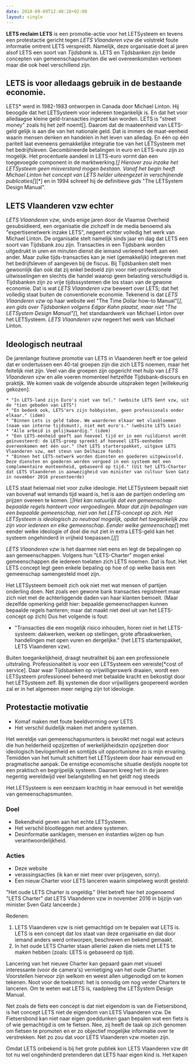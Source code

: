 ```yaml
---
date: 2018-09-09T12:48:28+02:00
layout: single
---
```


**LETS reclaim LETS** is een promotie-actie voor het LETSysteem en tevens een protestactie gericht tegen _LETS Vlaanderen vzw_ die volstrekt foute informatie omtrent LETS verspreidt. Namelijk, deze organisatie doet al jaren alsof LETS een soort van _Tijdsbank_ is. LETS en Tijdsbanken zijn beide concepten van gemeenschapsmunten die wel overeenkomsten vertonen maar die ook heel verschillend zijn.

## LETS is voor alledaags gebruik in de bestaande economie.

LETS* werd in 1982-1983 ontworpen in Canada door Michael Linton. Hij beoogde dat het LETSysteem voor iedereen toegankelijk is. En dat het voor alledaagse kleine geld-transacties ingezet kan worden. LETS is "street money" zoals hij het zelf noemt[]. Daarom dat de maateenheid van LETS-geld gelijk is aan die van het nationale geld. Dat is immers de maat-eenheid waarin mensen denken en handelen in het leven van alledag. En één op één pariteit laat eveneens gemakkelijke integratie toe van het LETSysteem met het bedrijfsleven. Gecombineerde betalingen in euro en LETS-euro zijn zo mogelijk. Het procentuele aandeel in LETS-euro vormt dan een toegevoegde component in de marktwerking.[*] Hierover zou inzake het  LETSysteem geen misverstand mogen bestaan. Vanaf het begin heeft Michael Linton het concept van LETS helder uiteengezet in verschijnende publicaties[*][*] en in 1994 schreef hij de definitieve gids "The LETSystem Design Manual".

## LETS Vlaanderen vzw echter

_LETS Vlaanderen vzw_, sinds enige jaren door de Vlaamse Overheid gesubsidieerd, een organisatie die zichzelf in de media benoemd als "expertisenetwerk inzake LETS", negeert echter volledig het werk van Michael Linton. De organisatie stelt namelijk sinds jaar en dag dat LETS een soort van Tijdsbank zou zijn. Transacties in een Tijdsbank worden uitgedrukt in uren en minuten dienst die iemand verleend heeft aan een ander. Maar zulke tijds-transacties kan je niet (gemakkelijk) integreren met het bedrijfsleven of aangeven bij de fiscus. Bij Tijdsbanken stelt men gewoonlijk dan ook dat zij enkel bedoeld zijn voor niet-professionele uitwisselingen en slechts die handel waarop geen belasting verschuldigd is. Tijdsbanken zijn zo vrije tijdsssystemen die los staan van de gewone economie. Dat is wat _LETS Vlaanderen vzw_ beweert over LETS; dat het volledig staat buiten de conventionele economie. Tekenend is dat _LETS Vlaanderen vzw_ op haar website wel "The Time Dollar how-to Manual"[*], een gids over Tijdsbanken volgens Edgar Kahn plaatst, maar niet "The LETSystem Design Manual"[*], het standaardwerk van Michael Linton over het LETSysteem. _LETS Vlaanderen vzw_ negeert het werk van Michael Linton.

## Ideologisch neutraal

De jarenlange foutieve promotie van LETS in Vlaanderen heeft er toe geleid dat er ondertussen een 40-tal groepen zijn die zich LETS noemen, maar het feitelijk niet zijn. Veel van die groepen zijn opgericht met hulp van _LETS Vlaanderen vzw_ en alle voeren momenteel hetzelfde Tijdsbank-discours en praktijk. We komen vaak de volgende absurde uitspraken tegen [willekeurig gekozen]:

    * "In LETS-land zijn Euro's niet van tel." (website LETS Gent vzw, uit de "tien geboden van LETS")
    * "En bedenk ook, LETS'ers zijn hobbyisten, geen professionals onder elkaar." (idem)
    * "Binnen Lets is geld taboe. We waarderen elkaar met vlasbloemen (naam van interne tijdsmunt), niet met euro's." (website LETS Leie)
    * "Alle arbeid is gelijkwaardig." (idem)
    * "Een LETS-eenheid geeft aan hoeveel tijd er in een ruildienst wordt geïnvesteerd: de LETS-groep spreekt af hoeveel LETS-eenheden overeenkomen met één uur." (het LETS starterspakket, uitgave LETS Vlaanderen vzw, met steun van Delhaize fonds)
    * "Binnen het LETS-netwerk worden diensten en goederen uitgewisseld. Deze diensten en goederen worden vergoed in een systeem met een complementaire munteenheid, gebaseerd op tijd." (Uit het LETS-Charter dat LETS Vlaanderen in aanwezigheid van minister van cultuur Sven Gatz in november 2016 presenteerde)

LETS staat helemaal niet voor zulke ideologie. Het LETSysteem bepaalt niet van bovenaf wat iemands tijd waard is, het is aan de partijen onderling om prijzen overeen te komen. [*]Het kan natuurlijk dat een gemeenschap bepaalde regels hanteert voor vergoedingen. Maar dat zijn bepalingen van een bepaalde gemeenschap, niet van het LETS-concept op zich.
Het LETSysteem is ideologisch zo neutraal mogelijk, opdat het toegankelijk zou zijn voor iedereen en elke gemeenschap. Eender welke gemeenschap[*] met eender welke ideologie of doel die nut ziet in extra LETS-geld kan het systeem ongehinderd in vrijheid toepassen.[*][*]

_LETS Vlaanderen vzw_ is het daarmee niet eens en legt de bepalingen op aan gemeenschappen. Volgens hun "LETS-Charter" mogen enkel gemeenschappen die iedereen toelaten zich LETS noemen. Dat is fout. Het LETS concept legt geen enkele bepaling op hoe of op welke basis een gemeenschap samengesteld moet zijn.

Het LETSysteem bemoeit zich ook niet met wat mensen of partijen onderling doen. Net zoals een gewone bank transacties registreert maar zich niet met de achterliggende daden van haar klanten bemoeit. (Maar dezelfde opmerking geldt hier: bepaalde gemeenschappen kunnen bepaalde regels hanteren; maar dat maakt niet deel uit van het LETS-concept op zich) Dus het volgende is fout:

* "Transacties die een mogelijk risico inhouden, horen niet in het LETS-systeem: dakwerken, werken op stellingen, grote afbraakwerken, handelingen met open vuren en dergelijke." (het LETS starterspakket, LETS Vlaanderen vzw).

Buiten toegankelijkheid, draagt neutraliteit bij aan een professionele uitstraling. Professionaliteit is voor een LETSysteem een vereiste[*cost of service]. Daar waar Tijdsbanken op vrijwilligerswerk draaien, wordt een LETSysteem professioneel beheerd met betaalde kracht en bekostigt door het LETSysteem zelf. Bij systemen die door vrijwilligers geopereerd worden zal er in het algemeen meer neiging zijn tot ideologie.

## Protestactie motivatie

* Komaf maken met foute beeldvorming over LETS
* Het verschil duidelijk maken met andere systemen.


Het wereldje van gemeenschapsmunters is bevolkt met nogal wat acteurs die hun helderheid opzijzetten of werkelijkheidszin opzijzetten door ideologisch bevlogenheid en somtijds uit opportunisme zo is mijn ervaring. Temidden van het tumult schittert het LETSysteem door haar eenvoud en pragmatische aanpak. De ernstige economische situatie destijds noopte tot een praktisch en begrijpelijk systeem. Daarom kreeg het in de jaren negentig wereldwijd veel belangstelling en het geldt nog steeds

Het LETSysteem is een eenzaam krachtig in haar eenvoud in het wereldje van gemeenschapsmunten.

### Doel

- Bekendheid geven aan het echte LETSysteem.
- Het verschil blootleggen met andere systemen.
- Desinformatie aanklagen, mensen en instanties wijzen op hun verantwoordelijkheid.

### Acties

- Deze website
- verassingsacties (ik kan er niet meer over prijsgeven, sorry).
- Een nieuw Charter voor LETS lanceren waarin simpelweg wordt gesteld:

"Het oude LETS Charter is ongeldig."
(Het betreft hier het zogenoemd "LETS Charter" dat LETS Vlaanderen vzw in november 2016 in bijzijn van minister Sven Gatz lanceerde.)

Redenen:
1) LETS Vlaanderen vzw is niet gemachtigd om te bepalen wat LETS is. LETS is een concept dat los staat van deze organisatie en dat door iemand anders werd ontworpen, beschreven en bekend gemaakt.
2) In het oude LETS Charter staan allerlei zaken die niets met LETS te maken hebben (zoals: LETS is gebaseerd op tijd).

Lancering van het nieuwe Charter kan gepaard gaan met visueel interessante (voor de camera's) vernietiging van het oude Charter. Voorstellen hiervoor zijn welkom en weest allen uitgenodigd om te komen tekenen.
Noot voor de toekomst: het is onnodig om nog verder Charters te lanceren. Om te weten wat LETS is, raadpleeg the LETSystem Design Manual.

Net zoals de fiets een concept is dat niet eigendom is van de Fietsersbond, is het concept LETS niet de eigendom van LETS Vlaanderen vzw. De Fietsersbond kan niet naar eigen goeddunken gaan bepalen wat een fiets is of wie gemachtigd is om te fietsen. Nee, zij heeft de taak op zich genomen om fietsen te promoten en er zo objectief mogelijke informatie over te verstrekken. Net zo zou dat voor LETS Vlaanderen vzw moeten zijn.

Omdat LETS onbekend is bij het grote publiek kon LETS Vlaanderen vzw dit tot nu wel ongehinderd pretenderen dat LETS haar eigen kind is. Het kapen
